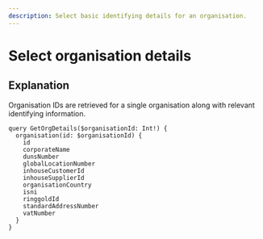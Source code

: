 ```yaml
---
description: Select basic identifying details for an organisation.
---
```


# Select organisation details

## Explanation

Organisation IDs are retrieved for a single organisation along with relevant identifying information.

```
query GetOrgDetails($organisationId: Int!) {
  organisation(id: $organisationId) {
    id
    corporateName
    dunsNumber
    globalLocationNumber
    inhouseCustomerId
    inhouseSupplierId
    organisationCountry
    isni
    ringgoldId
    standardAddressNumber
    vatNumber
  }
}

```
